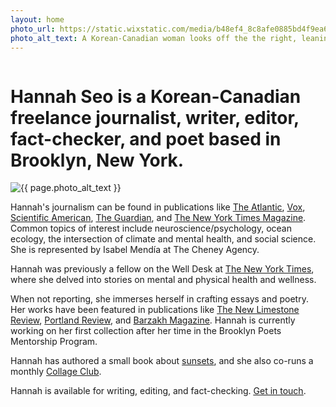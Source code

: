 ```yaml
---
layout: home
photo_url: https://static.wixstatic.com/media/b48ef4_8c8afe0885bd4f9ea6fb6f7550e2ef52~mv2.jpg/v1/crop/x_0,y_997,w_2432,h_3029/fill/w_844,h_1042,al_c,q_85,usm_0.66_1.00_0.01,enc_auto/IMG_9650.jpg
photo_alt_text: A Korean-Canadian woman looks off the the right, leaning over a boat's railing, a canvas tote slung over her shoulder. In the distance, the New York City skyline is visible.
---
```


<div class="row">
  <div class="column">
    <h1>
      Hannah Seo is a Korean-Canadian freelance journalist, writer, editor, fact-checker, and poet based in Brooklyn, New York.
    </h1>
  </div>
</div>

<div class="row pad-top">
  <div class="column left-rail">
    <img src="{{ page.photo_url }}" alt="{{ page.photo_alt_text }}"/>
  </div>
  <div class="column">
    <p>
      Hannah's journalism can be found in publications like <a href="https://www.theatlantic.com/health/archive/2023/11/nature-avoidance-social-isolation-loneliness/675984/">The Atlantic</a>, <a href="https://www.vox.com/even-better/23943426/anti-gatekeeping-invitations-parties-guests-strangers-old-friends">Vox</a>, <a href="https://www.scientificamerican.com/author/hannah-seo/">Scientific American</a>, <a href="https://www.theguardian.com/profile/hannah-seo">The Guardian</a>, and <a href="https://www.nytimes.com/2025/01/07/magazine/american-sign-language.html">The New York Times Magazine</a>. Common topics of interest include neuroscience/psychology, ocean ecology, the intersection of climate and mental health, and social science. She is represented by Isabel Mendía at The Cheney Agency.
    </p>
    <p>
      Hannah was previously a fellow on the Well Desk at <a href="https://www.nytimes.com/by/hannah-seo">The New York Times</a>, where she delved into stories on mental and physical health and wellness.
    </p>
    <p>
      When not reporting, she immerses herself in crafting essays and poetry. Her works have been featured in publications like <a href="https://newlimestonereview.as.uky.edu/2019/09/01/ouroboros/">The New Limestone Review</a>, <a href="https://portlandreview.org/three-poems-of-separation/">Portland Review</a>, and <a href="https://www.barzakhmag.net/spring-2020-poetry/2020/6/28/hannah-seo">Barzakh Magazine</a>. Hannah is currently working on her first collection after her time in the Brooklyn Poets Mentorship Program.
    </p>
    <p>
      Hannah has authored a small book about <a href="https://www.chroniclebooks.com/products/pocket-nature-series-sunset-seeking">sunsets</a>, and she also co-runs a monthly <a href="https://collageclub.substack.com">Collage Club</a>.
    </p>
    <p>
      Hannah is available for writing, editing, and fact-checking. <a href="/contact"><u>Get in touch</u></a>.
    </p>
  </div>
</div>
